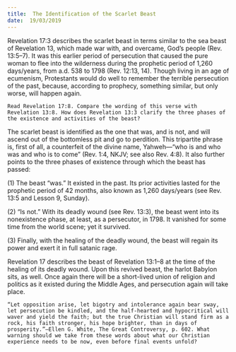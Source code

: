 ```yaml
---
title:  The Identification of the Scarlet Beast
date:  19/03/2019
---
```


Revelation 17:3 describes the scarlet beast in terms similar to the sea beast of Revelation 13, which made war with, and overcame, God’s people (Rev. 13:5–7). It was this earlier period of persecution that caused the pure woman to flee into the wilderness during the prophetic period of 1,260 days/years, from a.d. 538 to 1798 (Rev. 12:13, 14). Though living in an age of ecumenism, Protestants would do well to remember the terrible persecution of the past, because, according to prophecy, something similar, but only worse, will happen again.

`Read Revelation 17:8. Compare the wording of this verse with Revelation 13:8. How does Revelation 13:3 clarify the three phases of the existence and activities of the beast?`

The scarlet beast is identified as the one that was, and is not, and will ascend out of the bottomless pit and go to perdition. This tripartite phrase is, first of all, a counterfeit of the divine name, Yahweh—“who is and who was and who is to come” (Rev. 1:4, NKJV; see also Rev. 4:8). It also further points to the three phases of existence through which the beast has passed:

(1) The beast “was.” It existed in the past. Its prior activities lasted for the prophetic period of 42 months, also known as 1,260 days/years (see Rev. 13:5 and Lesson 9, Sunday).

(2) “Is not.” With its deadly wound (see Rev. 13:3), the beast went into its nonexistence phase, at least, as a persecutor, in 1798. It vanished for some time from the world scene; yet it survived.

(3) Finally, with the healing of the deadly wound, the beast will regain its power and exert it in full satanic rage.

Revelation 17 describes the beast of Revelation 13:1–8 at the time of the healing of its deadly wound. Upon this revived beast, the harlot Babylon sits, as well. Once again there will be a short-lived union of religion and politics as it existed during the Middle Ages, and persecution again will take place.

`“Let opposition arise, let bigotry and intolerance again bear sway, let persecution be kindled, and the half-hearted and hypocritical will waver and yield the faith; but the true Christian will stand firm as a rock, his faith stronger, his hope brighter, than in days of prosperity.”—Ellen G. White, The Great Controversy, p. 602. What warning should we take from these words about what our Christian experience needs to be now, even before final events unfold?`